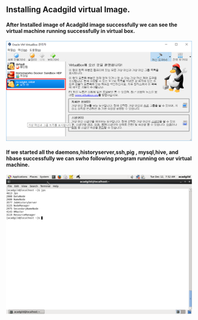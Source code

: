 
## Installing Acadgild virtual Image. 
#### After Installed image of Acadgild image successfully we can see the virtual machine running successfully in virtual box. 
![img1](./acadgild_1_1.png)

#### If we started all the daemons,historyserver,ssh,pig , mysql,hive, and hbase successfully we can swho following program running on our virtual machine. 
![img2](./screenshot_terminal.png)
